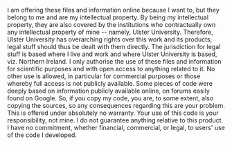 I am offering these files and information online because I want to, but they belong to me and are my intellectual property. 
By being my intellectual property, they are also covered by the institutions who contractually own any intellectual property of mine -- namely, Ulster University. 
Therefore, Ulster University has overarching rights over this work and its products; legal stuff should thus be dealt with them directly. 
The jurisdiction for legal stuff is based where I live and work and where Ulster University is based, viz. Northern Ireland. 
I only authorise the use of these files and information for scientific purposes and with open access to anything related to it. 
No other use is allowed, in particular for commercial purposes or those whereby full access is not publicly available. 
Some pieces of code were deeply based on information publicly available online, on forums easily found on Google. So, if you copy my code, you are, to some extent, also copying the sources, so any consequences regarding this are your problem. 
This is offered under absolutely no warranty. Your use of this code is your responsibility, not mine. I do not guarantee anything relative to this product. I have no commitment, whether financial, commercial, or legal, to users' use of the code I developed.  
